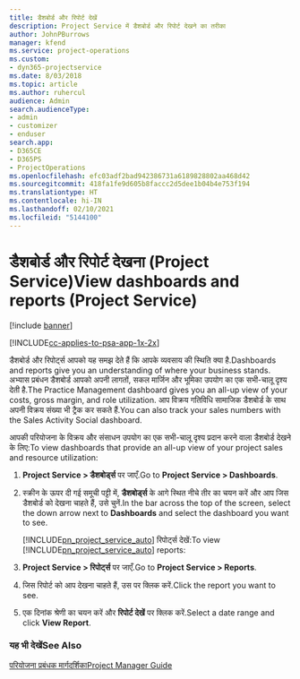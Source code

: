 ```yaml
---
title: डैशबोर्ड और रिपोर्ट देखें
description: Project Service में डैशबोर्ड और रिपोर्ट देखने का तरीका
author: JohnPBurrows
manager: kfend
ms.service: project-operations
ms.custom:
- dyn365-projectservice
ms.date: 8/03/2018
ms.topic: article
ms.author: ruhercul
audience: Admin
search.audienceType:
- admin
- customizer
- enduser
search.app:
- D365CE
- D365PS
- ProjectOperations
ms.openlocfilehash: efc03adf2bad942386731a6189828802aa468d42
ms.sourcegitcommit: 418fa1fe9d605b8faccc2d5dee1b04b4e753f194
ms.translationtype: HT
ms.contentlocale: hi-IN
ms.lasthandoff: 02/10/2021
ms.locfileid: "5144100"
---
```

# <a name="view-dashboards-and-reports-project-service"></a><span data-ttu-id="10e20-103">डैशबोर्ड और रिपोर्ट देखना (Project Service)</span><span class="sxs-lookup"><span data-stu-id="10e20-103">View dashboards and reports (Project Service)</span></span>

[!include [banner](../includes/psa-now-project-operations.md)]

[!INCLUDE[cc-applies-to-psa-app-1x-2x](../includes/cc-applies-to-psa-app-1x-2x.md)]

<span data-ttu-id="10e20-104">डैशबोर्ड और रिपोर्ट्स आपको यह समझ देते हैं कि आपके व्‍यवसाय की स्थिति क्‍या है.</span><span class="sxs-lookup"><span data-stu-id="10e20-104">Dashboards and reports give you an understanding of where your business stands.</span></span> <span data-ttu-id="10e20-105">अभ्यास प्रबंधन डैशबोर्ड आपको अपनी लागतों, सकल मार्जिन और भूमिका उपयोग का एक सभी-चालू दृश्‍य देती है.</span><span class="sxs-lookup"><span data-stu-id="10e20-105">The Practice Management dashboard gives you an all-up view of your costs, gross margin, and role utilization.</span></span> <span data-ttu-id="10e20-106">आप विक्रय गतिविधि सामाजिक डैशबोर्ड के साथ अपनी विक्रय संख्‍या भी ट्रैक कर सकते हैं.</span><span class="sxs-lookup"><span data-stu-id="10e20-106">You can also track your sales numbers with the Sales Activity Social dashboard.</span></span>  
  
 <span data-ttu-id="10e20-107">आपकी परियोजना के विक्रय और संसाधन उपयोग का एक सभी-चालू दृश्‍य प्रदान करने वाला डैशबोर्ड देखने के लिए:</span><span class="sxs-lookup"><span data-stu-id="10e20-107">To view dashboards that provide an all-up view of your project sales and resource utilization:</span></span>  
  
1. <span data-ttu-id="10e20-108">**Project Service > डैशबोर्ड्स** पर जाएँ.</span><span class="sxs-lookup"><span data-stu-id="10e20-108">Go to **Project Service > Dashboards**.</span></span>  
  
2. <span data-ttu-id="10e20-109">स्क्रीन के ऊपर दी गई समूची पट्टी में, **डैशबोर्ड्स** के आगे स्थित नीचे तीर का चयन करें और आप जिस डैशबोर्ड को देखना चाहते हैं, उसे चुनें.</span><span class="sxs-lookup"><span data-stu-id="10e20-109">In the bar across the top of the screen, select the down arrow next to **Dashboards** and select the dashboard you want to see.</span></span>  
  
   <span data-ttu-id="10e20-110">[!INCLUDE[pn_project_service_auto](../includes/pn-project-service-auto.md)] रिपोर्ट्स देखें:</span><span class="sxs-lookup"><span data-stu-id="10e20-110">To view [!INCLUDE[pn_project_service_auto](../includes/pn-project-service-auto.md)] reports:</span></span>  
  
3. <span data-ttu-id="10e20-111">**Project Service > रिपोर्ट्स** पर जाएँ.</span><span class="sxs-lookup"><span data-stu-id="10e20-111">Go to **Project Service > Reports**.</span></span>  
  
4. <span data-ttu-id="10e20-112">जिस रिपोर्ट को आप देखना चाहते हैं, उस पर क्लिक करें.</span><span class="sxs-lookup"><span data-stu-id="10e20-112">Click the report you want to see.</span></span>  
  
5. <span data-ttu-id="10e20-113">एक दिनांक श्रेणी का चयन करें और **रिपोर्ट देखें** पर क्लिक करें.</span><span class="sxs-lookup"><span data-stu-id="10e20-113">Select a date range and click **View Report**.</span></span>  
  
### <a name="see-also"></a><span data-ttu-id="10e20-114">यह भी देखें</span><span class="sxs-lookup"><span data-stu-id="10e20-114">See Also</span></span>  
 [<span data-ttu-id="10e20-115">परियोजना प्रबंधक मार्गदर्शिका</span><span class="sxs-lookup"><span data-stu-id="10e20-115">Project Manager Guide</span></span>](../psa/project-manager-guide.md)
